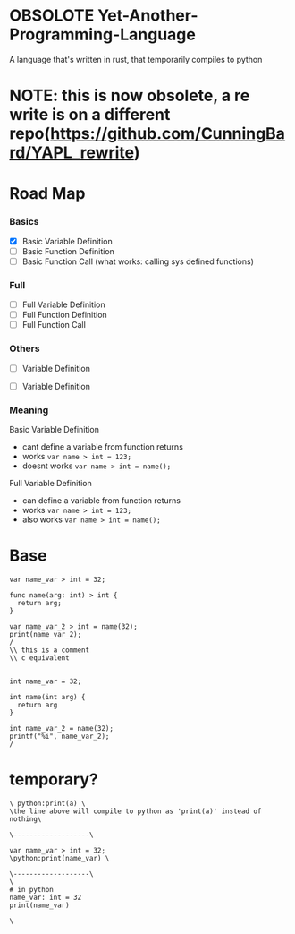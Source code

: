 # **OBSOLOTE** Yet-Another-Programming-Language
A language that's written in rust, that temporarily compiles to python

# NOTE: this is now obsolete, a re write is on a different repo(https://github.com/CunningBard/YAPL_rewrite) 

# Road Map
### Basics
- [x] Basic Variable Definition
- [ ] Basic Function Definition
- [ ] Basic Function Call (what works: calling sys defined functions)

### Full
- [ ] Full Variable Definition
- [ ] Full Function Definition
- [ ] Full Function Call

### Others
- [ ] Variable Definition
- [ ] Variable Definition 


### Meaning
Basic Variable Definition
- cant define a variable from function returns
- works `var name > int = 123;`
- doesnt works `var name > int = name();`

Full Variable Definition
- can define a variable from function returns
- works `var name > int = 123;`
- also works `var name > int = name();`

# Base
```
var name_var > int = 32;

func name(arg: int) > int {
  return arg;
}

var name_var_2 > int = name(32);
print(name_var_2);
/
\\ this is a comment
\\ c equivalent


int name_var = 32;

int name(int arg) {
  return arg
}

int name_var_2 = name(32);
printf("%i", name_var_2);
/
```
# temporary?
```
\ python:print(a) \ 
\the line above will compile to python as 'print(a)' instead of nothing\

\-------------------\

var name_var > int = 32;
\python:print(name_var) \

\-------------------\
\
# in python
name_var: int = 32
print(name_var)

\

```
